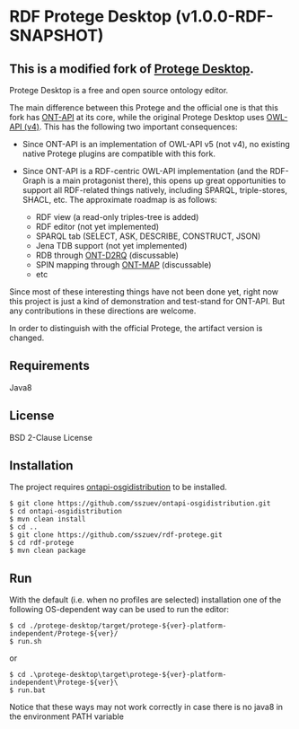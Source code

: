# RDF Protege Desktop (v1.0.0-RDF-SNAPSHOT)

## This is a modified fork of [Protege Desktop](https://github.com/protegeproject/protege).
 
Protege Desktop is a free and open source ontology editor. 

The main difference between this Protege and the official one is that this fork has [ONT-API](https://github.com/owlcs/ont-api) at its core, while the original Protege Desktop uses [OWL-API (v4)](https://github.com/owlcs/owlapi/tree/version4).
This has the following two important consequences:
- Since ONT-API is an implementation of OWL-API v5 (not v4), no existing native Protege plugins are compatible with this fork.
- Since ONT-API is a RDF-centric OWL-API implementation (and the RDF-Graph is a main protagonist there), this opens up great opportunities to support all RDF-related things natively, including SPARQL, triple-stores, SHACL, etc. 
The approximate roadmap is as follows:

    * RDF view (a read-only triples-tree is added)
    * RDF editor (not yet implemented)
    * SPARQL tab (SELECT, ASK, DESCRIBE, CONSTRUCT, JSON)
    * Jena TDB support (not yet implemented)
    * RDB through [ONT-D2RQ](https://github.com/owlcs/ont-d2rq) (discussable) 
    * SPIN mapping through [ONT-MAP](https://github.com/owlcs/ont-map) (discussable)
    * etc  
        
Since most of these interesting things have not been done yet, right now this project is just a kind of demonstration and test-stand for ONT-API. But any contributions in these directions are welcome.

In order to distinguish with the official Protege, the artifact version is changed.
     
## Requirements
Java8

## License 
BSD 2-Clause License

## Installation
The project requires [ontapi-osgidistribution](https://github.com/sszuev/ontapi-osgidistribution) to be installed.
```
$ git clone https://github.com/sszuev/ontapi-osgidistribution.git
$ cd ontapi-osgidistribution
$ mvn clean install
$ cd ..
$ git clone https://github.com/sszuev/rdf-protege.git
$ cd rdf-protege
$ mvn clean package
``` 
## Run
With the default (i.e. when no profiles are selected) installation one of the following OS-dependent way can be used to run the editor:
```
$ cd ./protege-desktop/target/protege-${ver}-platform-independent/Protege-${ver}/
$ run.sh
```
or 
```
$ cd .\protege-desktop\target\protege-${ver}-platform-independent\Protege-${ver}\
$ run.bat
```
Notice that these ways may not work correctly in case there is no java8 in the environment PATH variable
